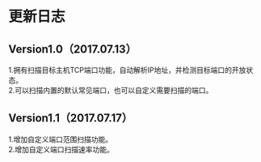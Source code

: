 # 更新日志
## Version1.0（2017.07.13）
1.拥有扫描目标主机TCP端口功能，自动解析IP地址，并检测目标端口的开放状态。  
2.可以扫描内置的默认常见端口，也可以自定义需要扫描的端口。  

## Version1.1（2017.07.17）
1.增加自定义端口范围扫描功能。  
2.增加自定义端口扫描速率功能。
